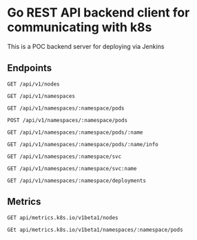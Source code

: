 # Go REST API backend client for communicating with k8s

This is a POC backend server for deploying via Jenkins

## Endpoints

`GET /api/v1/nodes`

`GET /api/v1/namespaces`

`GET /api/v1/namespaces/:namespace/pods`

`POST /api/v1/namespaces/:namespace/pods`

`GET /api/v1/namespaces/:namespace/pods/:name`

`GET /api/v1/namespaces/:namespace/pods/:name/info`

`GET /api/v1/namespaces/:namespace/svc`

`GET /api/v1/namespaces/:namespace/svc:name`

`GET /api/v1/namespaces/:namespace/deployments`

## Metrics

`GET api/metrics.k8s.io/v1beta1/nodes`

`GEt api/metrics.k8s.io/v1beta1/namespaces/:namespace/pods`